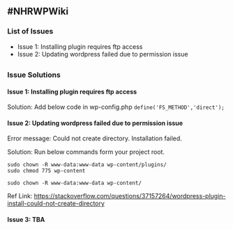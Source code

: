 ## #NHRWPWiki

### List of Issues
- Issue 1: Installing plugin requires ftp access 
- Issue 2: Updating wordpress failed due to permission issue

## 

### Issue Solutions

#### Issue 1: Installing plugin requires ftp access 

Solution: 
Add below code in wp-config.php
	<code>define('FS_METHOD','direct');</code>

#### Issue 2: Updating wordpress failed due to permission issue
Error message: 
Could not create directory.
Installation failed.

Solution:
Run below commands form your project root.

```
sudo chown -R www-data:www-data wp-content/plugins/
sudo chmod 775 wp-content

sudo chown -R www-data:www-data wp-content/
```

Ref Link: https://stackoverflow.com/questions/37157264/wordpress-plugin-install-could-not-create-directory 


#### Issue 3: TBA